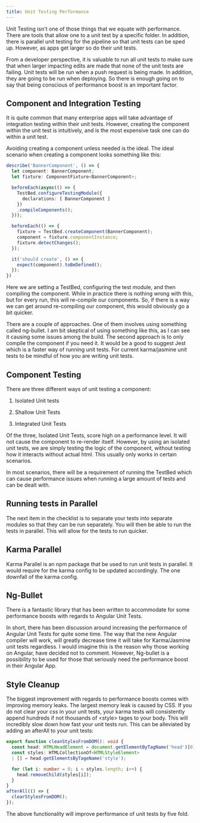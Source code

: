 ```yaml
---
title: Unit Testing Performance
---
```


Unit Testing isn't one of those things that we equate with performance.
There are tools that allow one to a unit test by a specific folder. In
addition, there is parallel unit testing for the pipeline so that unit
tests can be sped up. However, as apps get larger so do their unit
tests.

From a developer perspective, it is valuable to run all unit tests to
make sure that when larger impacting edits are made that none of the
unit tests are failing. Unit tests will be run when a push request is
being made. In addition, they are going to be run when deploying. So
there is enough going on to say that being conscious of performance
boost is an important factor.

 Component and Integration Testing 
----------------------------------

It is quite common that many enterprise apps will take advantage of
integration testing within their unit tests. However, creating the
component within the unit test is intuitively, and is the most expensive
task one can do within a unit test.

Avoiding creating a component unless needed is the ideal. The ideal
scenario when creating a component looks something like this:

```typescript
describe('BannerComponent', () => {
  let component: BannerComponent;
  let fixture: ComponentFixture<BannerComponent>;

  beforeEach(async(() => {
    TestBed.configureTestingModule({
      declarations: [ BannerComponent ]
    })
    .compileComponents();
  }));

  beforeEach(() => {
    fixture = TestBed.createComponent(BannerComponent);
    component = fixture.componentInstance;
    fixture.detectChanges();
  });

  it('should create', () => {
    expect(component).toBeDefined();
  });
})
```

Here we are setting a TestBed, configuring the test module, and then
compiling the component. While in practice there is nothing wrong with
this, but for every run, this will re-compile our components. So, if
there is a way we can get around re-compiling our component, this would
obviously go a bit quicker.

There are a couple of approaches. One of them involves using something
called ng-bullet. I am bit skeptical of using something like this, as I
can see it causing some issues among the build. The second approach is
to only compile the component if you need it. It would be a good to
suggest Jest which is a faster way of running unit tests. For current
karma/jasmine unit tests to be mindful of how you are writing unit
tests.

## Component Testing ##

There are three different ways of unit testing a component:

1.  Isolated Unit tests

2.  Shallow Unit Tests

3.  Integrated Unit Tests

Of the three, Isolated Unit Tests, score high on a performance level. It
will not cause the component to re-render itself. However, by using an
isolated unit tests, we are simply testing the logic of the component,
without testing how it interacts without actual html. This usually only
works in certain scenarios.

In most scenarios, there will be a requirement of running the TestBed
which can cause performance issues when running a large amount of tests
and can be dealt with.

## Running tests in Parallel ##

The next item in the checklist is to separate your tests into separate
modules so that they can be run separately. You will then be able to run
the tests in parallel. This will allow for the tests to run quicker.

## Karma Parallel ##

Karma Parallel is an npm package that be used to run unit tests in
parallel. It would require for the karma config to be updated
accordingly. The one downfall of the karma config.

## Ng-Bullet ##

There is a fantastic library that has been written to accommodate for
some performance boosts with regards to Angular Unit Tests.

In short, there has been discussion around increasing the performance of
Angular Unit Tests for quite some time. The way that the new Angular
compiler will work, will greatly decrease time it will take for
Karma/Jasmine unit tests regardless. I would imagine this is the reason
why those working on Angular, have decided not to comment. However,
Ng-bullet is a possibility to be used for those that seriously need the
performance boost in their Angular App.

 Style Cleanup 
--------------

The biggest improvement with regards to performance boosts comes with
improving memory leaks. The largest memory leak is caused by CSS. If you
do not clear your css in your unit tests, your karma tests will
consistently append hundreds if not thousands of \<style\> tages to your
body. This will incredibly slow down how fast your unit tests run. This
can be alleviated by adding an afterAll to your unit tests:

```typescript
export function cleanStylesFromDOM(): void {
  const head: HTMLHeadElement = document.getElementByTagName('head')[0];
  const styles: HTMLCollectionOf<HTMLStyleElement>
  | [] = head.getElementsByTageName('style');

  for (let i: number = 0; i < styles.length; i++) {
    head.removeChild(styles[i]);
  }
}
afterAll(() => {
  clearStylesFromDOM();
});
```

The above functionality will improve performance of unit tests by five
fold.
